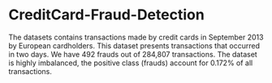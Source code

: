 # CreditCard-Fraud-Detection
The datasets contains transactions made by credit cards in September 2013 by
European cardholders. This dataset presents transactions that occurred in two days.
We have 492 frauds out of 284,807 transactions. The dataset is highly imbalanced, the positive class (frauds) account for 0.172% of all transactions.
